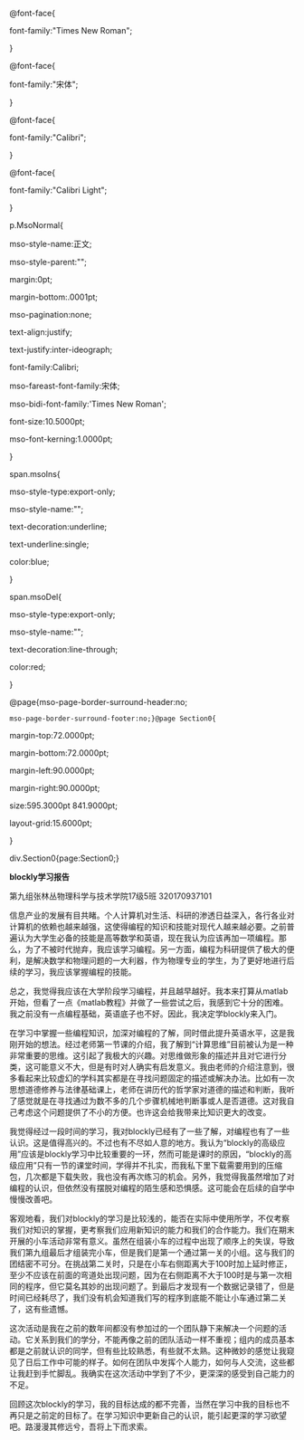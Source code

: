   
@font-face{  
font-family:"Times New Roman";  
}  
  
@font-face{  
font-family:"宋体";  
}  
  
@font-face{  
font-family:"Calibri";  
}  
  
@font-face{  
font-family:"Calibri Light";  
}  
  
p.MsoNormal{  
mso-style-name:正文;  
mso-style-parent:"";  
margin:0pt;  
margin-bottom:.0001pt;  
mso-pagination:none;  
text-align:justify;  
text-justify:inter-ideograph;  
font-family:Calibri;  
mso-fareast-font-family:宋体;  
mso-bidi-font-family:'Times New Roman';  
font-size:10.5000pt;  
mso-font-kerning:1.0000pt;  
}  
  
span.msoIns{  
mso-style-type:export-only;  
mso-style-name:"";  
text-decoration:underline;  
text-underline:single;  
color:blue;  
}  
  
span.msoDel{  
mso-style-type:export-only;  
mso-style-name:"";  
text-decoration:line-through;  
color:red;  
}  
@page{mso-page-border-surround-header:no;  
	mso-page-border-surround-footer:no;}@page Section0{  
margin-top:72.0000pt;  
margin-bottom:72.0000pt;  
margin-left:90.0000pt;  
margin-right:90.0000pt;  
size:595.3000pt 841.9000pt;  
layout-grid:15.6000pt;  
}  
div.Section0{page:Section0;}

**blockly学习报告**

第九组张林丛物理科学与技术学院17级5班 320170937101

信息产业的发展有目共睹。个人计算机对生活、科研的渗透日益深入，各行各业对计算机的依赖也越来越强，这使得编程的知识和技能对现代人越来越必要。之前普遍认为大学生必备的技能是高等数学和英语，现在我认为应该再加一项编程。那么，为了不被时代抛弃，我应该学习编程。另一方面，编程为科研提供了极大的便利，是解决数学和物理问题的一大利器，作为物理专业的学生，为了更好地进行后续的学习，我应该掌握编程的技能。

总之，我觉得我应该在大学阶段学习编程，并且越早越好。我本来打算从matlab开始，但看了一点《matlab教程》并做了一些尝试之后，我感到它十分的困难。我之前没有一点编程基础，英语底子也不好。因此，我决定学blockly来入门。

在学习中掌握一些编程知识，加深对编程的了解，同时借此提升英语水平，这是我刚开始的想法。经过老师第一节课的介绍，我了解到“计算思维”目前被认为是一种非常重要的思维。这引起了我极大的兴趣。对思维做形象的描述并且对它进行分类，这可能意义不大，但是有时对人确实有启发意义。我由老师的介绍注意到，很多看起来比较虚幻的学科其实都是在寻找问题固定的描述或解决办法。比如有一次思想道德修养与法律基础课上，老师在讲历代的哲学家对道德的描述和判断，我听了感觉就是在寻找通过为数不多的几个步骤机械地判断事或人是否道德。这对我自己考虑这个问题提供了不小的方便。也许这会给我带来比知识更大的改变。

我觉得经过一段时间的学习，我对blockly已经有了一些了解，对编程也有了一些认识。这是值得高兴的。不过也有不尽如人意的地方。我认为“blockly的高级应用”应该是blockly学习中比较重要的一环，然而可能是课时的原因，“blockly的高级应用”只有一节的课堂时间，学得并不扎实，而我私下里下载需要用到的压缩包，几次都是下载失败，我也没有再次练习的机会。另外，我觉得我虽然增加了对编程的认识，但依然没有摆脱对编程的陌生感和恐惧感。这可能会在后续的自学中慢慢改善吧。

客观地看，我们对blockly的学习是比较浅的，能否在实际中使用所学，不仅考察我们对知识的掌握，更考察我们应用新知识的能力和我们的合作能力。我们在期末开展的小车活动非常有意义。虽然在组装小车的过程中出现了顺序上的失误，导致我们第九组最后才组装完小车，但是我们是第一个通过第一关的小组。这与我们的团结密不可分。在挑战第二关时，只是在小车右侧距离大于100时加上延时修正，至少不应该在前面的弯道处出现问题，因为在右侧距离不大于100时是与第一次相同的程序，但它莫名其妙的出现问题了。到最后才发现有一个数据记录错了，但是时间已经耗尽了，我们没有机会知道我们写的程序到底能不能让小车通过第二关了，这有些遗憾。

这次活动是我在之前的数年间都没有参加过的一个团队静下来解决一个问题的活动。它关系到我们的学分，不能再像之前的团队活动一样不重视；组内的成员基本都是之前就认识的同学，但有些比较熟悉，有些就不太熟。这种微妙的感觉让我窥见了日后工作中可能的样子。如何在团队中发挥个人能力，如何与人交流，这些都让我赶到手忙脚乱。我确实在这次活动中学到了不少，更深深的感受到自己能力的不足。

回顾这次blockly的学习，我的目标达成的都不完善，当然在学习中我的目标也不再只是之前定的目标了。在学习知识中更新自己的认识，能引起更深的学习欲望吧。路漫漫其修远兮，吾将上下而求索。



